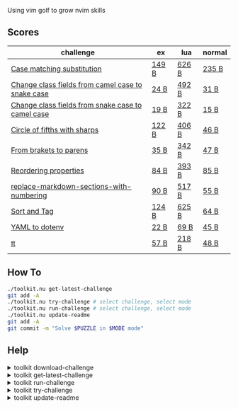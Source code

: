 
Using vim golf to grow nvim skills

## Scores

|challenge|ex|lua|normal|
|---|---|---|---|
| [Case matching substitution](case-matching-substitution) | [149 B](case-matching-substitution/ex-mode.vim) | [626 B](case-matching-substitution/lua-mode.lua) | [235 B](case-matching-substitution/normal-mode.txt) |
| [Change class fields from camel case to snake case](change-class-fields-from-camel-case-to-snake-case) | [24 B](change-class-fields-from-camel-case-to-snake-case/ex-mode.vim) | [492 B](change-class-fields-from-camel-case-to-snake-case/lua-mode.lua) | [31 B](change-class-fields-from-camel-case-to-snake-case/normal-mode.txt) |
| [Change class fields from snake case to camel case](change-class-fields-from-snake-case-to-camel-case) | [19 B](change-class-fields-from-snake-case-to-camel-case/ex-mode.vim) | [322 B](change-class-fields-from-snake-case-to-camel-case/lua-mode.lua) | [15 B](change-class-fields-from-snake-case-to-camel-case/normal-mode.txt) |
| [Circle of fifths with sharps](circle-of-fifths-with-sharps) | [122 B](circle-of-fifths-with-sharps/ex-mode.vim) | [406 B](circle-of-fifths-with-sharps/lua-mode.lua) | [46 B](circle-of-fifths-with-sharps/normal-mode.txt) |
| [From brakets to parens](from-brakets-to-parens) | [35 B](from-brakets-to-parens/ex-mode.vim) | [342 B](from-brakets-to-parens/lua-mode.lua) | [47 B](from-brakets-to-parens/normal-mode.txt) |
| [Reordering properties](reordering-properties) | [84 B](reordering-properties/ex-mode.vim) | [393 B](reordering-properties/lua-mode.lua) | [85 B](reordering-properties/normal-mode.txt) |
| [replace-markdown-sections-with-numbering](replace-markdown-sections-with-numbering) | [90 B](replace-markdown-sections-with-numbering/ex-mode.vim) | [517 B](replace-markdown-sections-with-numbering/lua-mode.lua) | [55 B](replace-markdown-sections-with-numbering/normal-mode.txt) |
| [Sort and Tag](sort-and-tag) | [124 B](sort-and-tag/ex-mode.vim) | [625 B](sort-and-tag/lua-mode.lua) | [64 B](sort-and-tag/normal-mode.txt) |
| [YAML to dotenv](yaml-to-dotenv) | [22 B](yaml-to-dotenv/ex-mode.vim) | [69 B](yaml-to-dotenv/lua-mode.lua) | [45 B](yaml-to-dotenv/normal-mode.txt) |
| [π](π) | [57 B](π/ex-mode.vim) | [218 B](π/lua-mode.lua) | [48 B](π/normal-mode.txt) |

## How To

```sh
./toolkit.nu get-latest-challenge
git add -A
./toolkit.nu try-challenge # select challenge, select mode
./toolkit.nu run-challenge # select challenge, select mode
./toolkit.nu update-readme
git add -A
git commit -m "Solve $PUZZLE in $MODE mode"
```

## Help


<details><summary>toolkit download-challenge</summary>

```
Usage:
  > download-challenge <title> <challenge_id> <description> 

Flags:
  -h, --help: Display the help message for this command

Parameters:
  title <any>
  challenge_id <any>
  description <any>

Input/output types:
  ╭───┬───────┬────────╮
  │ # │ input │ output │
  ├───┼───────┼────────┤
  │ 0 │ any   │ any    │
  ╰───┴───────┴────────╯
```
</details>
    

<details><summary>toolkit get-latest-challenge</summary>

```
Usage:
  > get-latest-challenge 

Flags:
  -h, --help: Display the help message for this command

Input/output types:
  ╭───┬───────┬────────╮
  │ # │ input │ output │
  ├───┼───────┼────────┤
  │ 0 │ any   │ any    │
  ╰───┴───────┴────────╯
```
</details>
    

<details><summary>toolkit run-challenge</summary>

```
Usage:
  > run-challenge {flags} 

Flags:
  --challenge <string> (default: '')
  --mode <string> (default: '')
  -h, --help: Display the help message for this command

Input/output types:
  ╭───┬───────┬────────╮
  │ # │ input │ output │
  ├───┼───────┼────────┤
  │ 0 │ any   │ any    │
  ╰───┴───────┴────────╯
```
</details>
    

<details><summary>toolkit try-challenge</summary>

```
Usage:
  > try-challenge 

Flags:
  -h, --help: Display the help message for this command

Input/output types:
  ╭───┬───────┬────────╮
  │ # │ input │ output │
  ├───┼───────┼────────┤
  │ 0 │ any   │ any    │
  ╰───┴───────┴────────╯
```
</details>
    

<details><summary>toolkit update-readme</summary>

```
Usage:
  > update-readme 

Flags:
  -h, --help: Display the help message for this command

Input/output types:
  ╭───┬───────┬────────╮
  │ # │ input │ output │
  ├───┼───────┼────────┤
  │ 0 │ any   │ any    │
  ╰───┴───────┴────────╯
```
</details>
    

